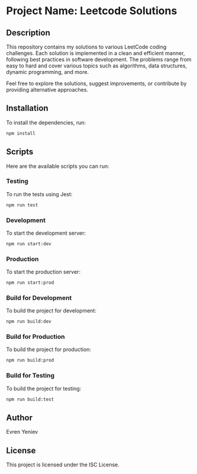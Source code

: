 # Project Name: Leetcode Solutions

## Description

This repository contains my solutions to various LeetCode coding challenges. Each solution is implemented in a clean and efficient manner, following best practices in software development. The problems range from easy to hard and cover various topics such as algorithms, data structures, dynamic programming, and more.

Feel free to explore the solutions, suggest improvements, or contribute by providing alternative approaches.

## Installation

To install the dependencies, run:

```sh
npm install
```

## Scripts

Here are the available scripts you can run:

### Testing

To run the tests using Jest:

```sh
npm run test
```

### Development

To start the development server:

```sh
npm run start:dev
```

### Production

To start the production server:

```sh
npm run start:prod
```

### Build for Development

To build the project for development:

```sh
npm run build:dev
```

### Build for Production

To build the project for production:

```sh
npm run build:prod
```

### Build for Testing

To build the project for testing:

```sh
npm run build:test
```

## Author

Evren Yeniev

## License

This project is licensed under the ISC License.
